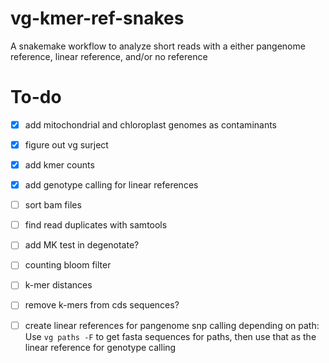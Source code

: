 # vg-kmer-ref-snakes

A snakemake workflow to analyze short reads with a either pangenome reference, linear reference, and/or no reference

# To-do

- [x] add mitochondrial and chloroplast genomes as contaminants

- [x] figure out vg surject

- [x] add kmer counts

- [x] add genotype calling for linear references

- [ ] sort bam files

- [ ] find read duplicates with samtools

- [ ] add MK test in degenotate?

- [ ] counting bloom filter

- [ ] k-mer distances

- [ ] remove k-mers from cds sequences?

- [ ] create linear references for pangenome snp calling depending on path: Use `vg paths -F` to get fasta sequences for paths, then use that as the linear reference for genotype calling
